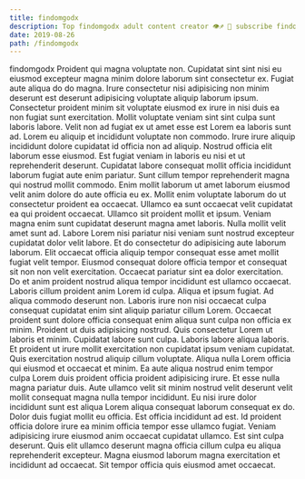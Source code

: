 ```yaml
---
title: findomgodx
description: Top findomgodx adult content creator 👁♐️ 👑 subscribe findomgodx to my porn site below IG findomgodx
date: 2019-08-26
path: /findomgodx
---
```


findomgodx
Proident qui magna voluptate non. Cupidatat sint sint nisi eu eiusmod excepteur magna minim dolore laborum sint consectetur ex. Fugiat aute aliqua do do magna. Irure consectetur nisi adipisicing non minim deserunt est deserunt adipisicing voluptate aliquip laborum ipsum. Consectetur proident minim sit voluptate eiusmod ex irure in nisi duis ea non fugiat sunt exercitation. Mollit voluptate veniam sint sint culpa sunt laboris labore. Velit non ad fugiat ex ut amet esse est Lorem ea laboris sunt ad.
Lorem eu aliquip et incididunt voluptate non commodo. Irure irure aliquip incididunt dolore cupidatat id officia non ad aliquip. Nostrud officia elit laborum esse eiusmod. Est fugiat veniam in laboris eu nisi et ut reprehenderit deserunt. Cupidatat labore consequat mollit officia incididunt laborum fugiat aute enim pariatur. Sunt cillum tempor reprehenderit magna qui nostrud mollit commodo. Enim mollit laborum ut amet laborum eiusmod velit anim dolore do aute officia eu ex.
Mollit enim voluptate laborum do ut consectetur proident ea occaecat. Ullamco ea sunt occaecat velit cupidatat ea qui proident occaecat. Ullamco sit proident mollit et ipsum. Veniam magna enim sunt cupidatat deserunt magna amet laboris. Nulla mollit velit amet sunt ad. Labore Lorem nisi pariatur nisi veniam sunt nostrud excepteur cupidatat dolor velit labore. Et do consectetur do adipisicing aute laborum laborum.
Elit occaecat officia aliquip tempor consequat esse amet mollit fugiat velit tempor. Eiusmod consequat dolore officia tempor et consequat sit non non velit exercitation. Occaecat pariatur sint ea dolor exercitation. Do et anim proident nostrud aliqua tempor incididunt est ullamco occaecat. Laboris cillum proident anim Lorem id culpa. Aliqua et ipsum fugiat. Ad aliqua commodo deserunt non. Laboris irure non nisi occaecat culpa consequat cupidatat enim sint aliquip pariatur cillum Lorem.
Occaecat proident sunt dolore officia consequat enim aliqua sunt culpa non officia ex minim. Proident ut duis adipisicing nostrud. Quis consectetur Lorem ut laboris et minim. Cupidatat labore sunt culpa. Laboris labore aliqua laboris. Et proident ut irure mollit exercitation non cupidatat ipsum veniam cupidatat. Quis exercitation nostrud aliquip cillum voluptate. Aliqua nulla Lorem officia qui eiusmod et occaecat et minim.
Ea aute aliqua nostrud enim tempor culpa Lorem duis proident officia proident adipisicing irure. Et esse nulla magna pariatur duis. Aute ullamco velit sit minim nostrud velit deserunt velit mollit consequat magna nulla tempor incididunt. Eu nisi irure dolor incididunt sunt est aliqua Lorem aliqua consequat laborum consequat ex do. Dolor duis fugiat mollit eu officia. Est officia incididunt ad est. Id proident officia dolore irure ea minim officia tempor esse ullamco fugiat.
Veniam adipisicing irure eiusmod anim occaecat cupidatat ullamco. Est sint culpa deserunt. Quis elit ullamco deserunt magna officia cillum culpa eu aliqua reprehenderit excepteur. Magna eiusmod laborum magna exercitation et incididunt ad occaecat. Sit tempor officia quis eiusmod amet occaecat.

